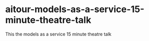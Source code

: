 # aitour-models-as-a-service-15-minute-theatre-talk
This the models as a service 15 minute theatre talk
